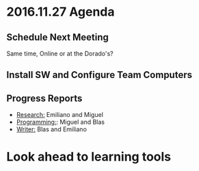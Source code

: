 # 2016.11.27 Agenda

## Schedule Next Meeting
Same time, Online or at the Dorado's?

## Install SW and Configure Team Computers

## Progress Reports
* [Research:](../docs/research.md) Emiliano and Miguel
* [Programming:](../SkillsAndTools/programming.md): Miguel and Blas
* [Writer:](../SkillsAndTools/writer.md) Blas and Emiliano

# Look ahead to learning tools
